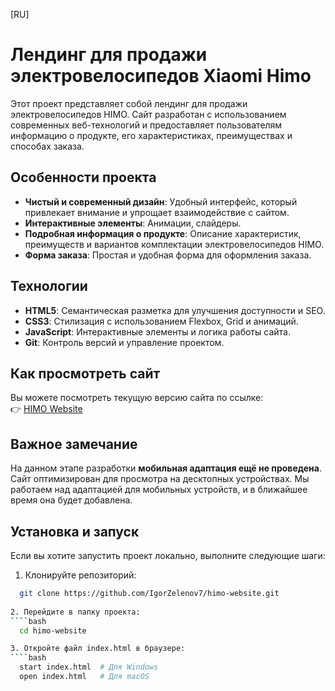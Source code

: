 [RU]

# Лендинг для продажи электровелосипедов Xiaomi Himo

Этот проект представляет собой лендинг для продажи электровелосипедов HIMO. Сайт разработан с использованием современных веб-технологий и предоставляет пользователям информацию о продукте, его характеристиках, преимуществах и способах заказа.

## Особенности проекта
- **Чистый и современный дизайн**: Удобный интерфейс, который привлекает внимание и упрощает взаимодействие с сайтом.
- **Интерактивные элементы**: Анимации, слайдеры.
- **Подробная информация о продукте**: Описание характеристик, преимуществ и вариантов комплектации электровелосипедов HIMO.
- **Форма заказа**: Простая и удобная форма для оформления заказа.

## Технологии
- **HTML5**: Семантическая разметка для улучшения доступности и SEO.
- **CSS3**: Стилизация с использованием Flexbox, Grid и анимаций.
- **JavaScript**: Интерактивные элементы и логика работы сайта.
- **Git**: Контроль версий и управление проектом.

## Как просмотреть сайт
Вы можете посмотреть текущую версию сайта по ссылке:  
👉 [HIMO Website](https://igorzelenov7.github.io/himo-website/?radio=on#)

## Важное замечание
На данном этапе разработки **мобильная адаптация ещё не проведена**. Сайт оптимизирован для просмотра на десктопных устройствах. Мы работаем над адаптацией для мобильных устройств, и в ближайшее время она будет добавлена.

## Установка и запуск
Если вы хотите запустить проект локально, выполните следующие шаги:

1. Клонируйте репозиторий:
````bash
  git clone https://github.com/IgorZelenov7/himo-website.git
   
2. Перейдите в папку проекта:
````bash
  cd himo-website

3. Откройте файл index.html в браузере:
````bash
  start index.html  # Для Windows
  open index.html   # Для macOS
